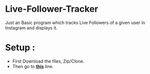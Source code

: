 # Live-Follower-Tracker

Just an Basic program which tracks Live Followers of a given user in Instagram and displays it.

# Setup :
* First Download the files, Zip/Clone.
* Then go to **[this](https://github.com/DeltaCoderr/live-follower-tracker/blob/c0a2322c44d84f4049ac4008e8aace40dacd2c78/script.js#L15)** line.

